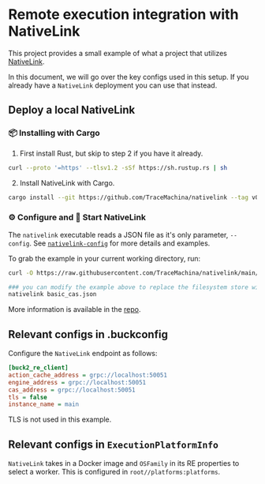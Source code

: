 # Remote execution integration with NativeLink

This project provides a small example of what a project that utilizes
[NativeLink](https://github.com/Tracemachina/nativelink).

In this document, we will go over the key configs used in this setup. If you
already have a `NativeLink` deployment you can use that instead.

## Deploy a local NativeLink

### 📦 Installing with Cargo

1. First install Rust, but skip to step 2 if you have it already.
```bash
curl --proto '=https' --tlsv1.2 -sSf https://sh.rustup.rs | sh
```
2. Install NativeLink with Cargo.
```bash
cargo install --git https://github.com/TraceMachina/nativelink --tag v0.4.0
```

### ⚙️ Configure and 🦾 Start NativeLink

The `nativelink` executable reads a JSON file as it's only parameter,
`--config`. See [`nativelink-config`](https://github.com/TraceMachina/nativelink/tree/main/nativelink-config/examples/basic_cas.json)
for more details and examples.

To grab the example in your current working directory, run:

```bash
curl -O https://raw.githubusercontent.com/TraceMachina/nativelink/main/nativelink-config/examples/basic_cas.json

### you can modify the example above to replace the filesystem store with the memory store if you favor speed over data durability.
nativelink basic_cas.json
```

More information is available in the
[repo](https://github.com/Tracemachina/nativelink).

## Relevant configs in .buckconfig

Configure the `NativeLink` endpoint as follows:

```ini
[buck2_re_client]
action_cache_address = grpc://localhost:50051
engine_address = grpc://localhost:50051
cas_address = grpc://localhost:50051
tls = false
instance_name = main
```

TLS is not used in this example.

## Relevant configs in `ExecutionPlatformInfo`

`NativeLink` takes in a Docker image and `OSFamily` in its RE properties to
select a worker. This is configured in `root//platforms:platforms`.
